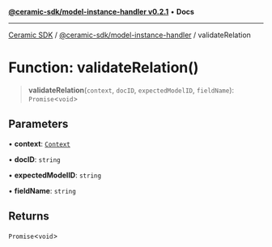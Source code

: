 [**@ceramic-sdk/model-instance-handler v0.2.1**](../README.md) • **Docs**

***

[Ceramic SDK](../../../README.md) / [@ceramic-sdk/model-instance-handler](../README.md) / validateRelation

# Function: validateRelation()

> **validateRelation**(`context`, `docID`, `expectedModelID`, `fieldName`): `Promise`\<`void`\>

## Parameters

• **context**: [`Context`](../type-aliases/Context.md)

• **docID**: `string`

• **expectedModelID**: `string`

• **fieldName**: `string`

## Returns

`Promise`\<`void`\>
